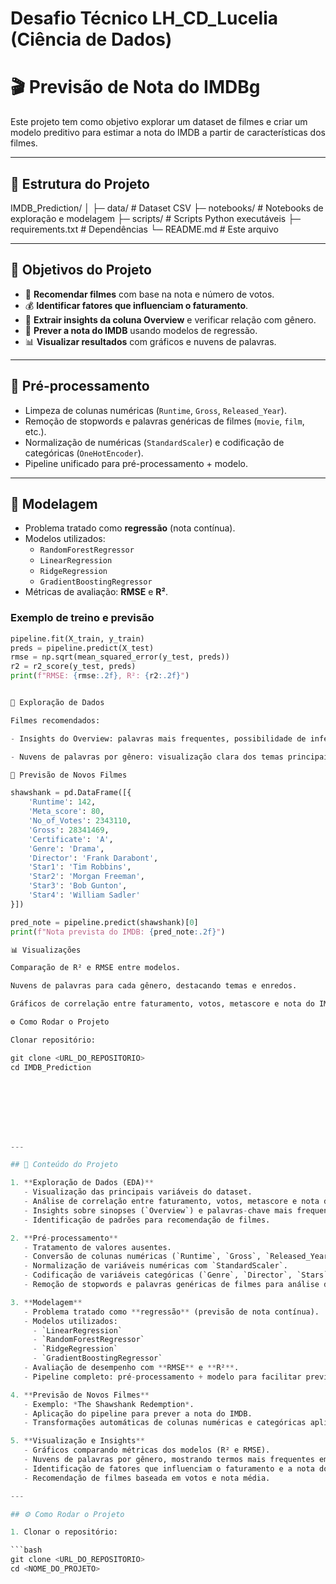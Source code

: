 #  Desafio Técnico  LH_CD_Lucelia (Ciência de Dados)


# 🎬 Previsão de Nota do IMDBg

Este projeto tem como objetivo explorar um dataset de filmes e criar um modelo preditivo para estimar a nota do IMDB a partir de características dos filmes.

---

## 📂 Estrutura do Projeto

IMDB_Prediction/
│
├─ data/ # Dataset CSV
├─ notebooks/ # Notebooks de exploração e modelagem
├─ scripts/ # Scripts Python executáveis
├─ requirements.txt # Dependências
└─ README.md # Este arquivo


---

## 🔹 Objetivos do Projeto

- 🎯 **Recomendar filmes** com base na nota e número de votos.  
- 💰 **Identificar fatores que influenciam o faturamento**.  
- 📝 **Extrair insights da coluna Overview** e verificar relação com gênero.  
- 🤖 **Prever a nota do IMDB** usando modelos de regressão.  
- 📊 **Visualizar resultados** com gráficos e nuvens de palavras.

---

## 🧹 Pré-processamento

- Limpeza de colunas numéricas (`Runtime`, `Gross`, `Released_Year`).  
- Remoção de stopwords e palavras genéricas de filmes (`movie`, `film`, etc.).  
- Normalização de numéricas (`StandardScaler`) e codificação de categóricas (`OneHotEncoder`).  
- Pipeline unificado para pré-processamento + modelo.

---

## 🤖 Modelagem

- Problema tratado como **regressão** (nota contínua).  
- Modelos utilizados:
  - `RandomForestRegressor`
  - `LinearRegression`
  - `RidgeRegression`
  - `GradientBoostingRegressor`
- Métricas de avaliação: **RMSE** e **R²**.  

### Exemplo de treino e previsão

```python
pipeline.fit(X_train, y_train)
preds = pipeline.predict(X_test)
rmse = np.sqrt(mean_squared_error(y_test, preds))
r2 = r2_score(y_test, preds)
print(f"RMSE: {rmse:.2f}, R²: {r2:.2f}")


📝 Exploração de Dados

Filmes recomendados:

- Insights do Overview: palavras mais frequentes, possibilidade de inferir gênero.

- Nuvens de palavras por gênero: visualização clara dos temas principais de cada gênero.

🚀 Previsão de Novos Filmes

shawshank = pd.DataFrame([{
    'Runtime': 142,
    'Meta_score': 80,
    'No_of_Votes': 2343110,
    'Gross': 28341469,
    'Certificate': 'A',
    'Genre': 'Drama',
    'Director': 'Frank Darabont',
    'Star1': 'Tim Robbins',
    'Star2': 'Morgan Freeman',
    'Star3': 'Bob Gunton',
    'Star4': 'William Sadler'
}])

pred_note = pipeline.predict(shawshank)[0]
print(f"Nota prevista do IMDB: {pred_note:.2f}")

📊 Visualizações

Comparação de R² e RMSE entre modelos.

Nuvens de palavras para cada gênero, destacando temas e enredos.

Gráficos de correlação entre faturamento, votos, metascore e nota do IMDB.

⚙️ Como Rodar o Projeto

Clonar repositório:

git clone <URL_DO_REPOSITORIO>
cd IMDB_Prediction








---

## 📝 Conteúdo do Projeto

1. **Exploração de Dados (EDA)**
   - Visualização das principais variáveis do dataset.
   - Análise de correlação entre faturamento, votos, metascore e nota do IMDB.
   - Insights sobre sinopses (`Overview`) e palavras-chave mais frequentes por gênero.
   - Identificação de padrões para recomendação de filmes.

2. **Pré-processamento**
   - Tratamento de valores ausentes.
   - Conversão de colunas numéricas (`Runtime`, `Gross`, `Released_Year`) para tipo correto.
   - Normalização de variáveis numéricas com `StandardScaler`.
   - Codificação de variáveis categóricas (`Genre`, `Director`, `Stars`) com `OneHotEncoder`.
   - Remoção de stopwords e palavras genéricas de filmes para análise de Overview.

3. **Modelagem**
   - Problema tratado como **regressão** (previsão de nota contínua).
   - Modelos utilizados:
     - `LinearRegression`
     - `RandomForestRegressor`
     - `RidgeRegression`
     - `GradientBoostingRegressor`
   - Avaliação de desempenho com **RMSE** e **R²**.
   - Pipeline completo: pré-processamento + modelo para facilitar previsões de novos filmes.

4. **Previsão de Novos Filmes**
   - Exemplo: *The Shawshank Redemption*.
   - Aplicação do pipeline para prever a nota do IMDB.
   - Transformações automáticas de colunas numéricas e categóricas aplicadas pelo pipeline.

5. **Visualização e Insights**
   - Gráficos comparando métricas dos modelos (R² e RMSE).
   - Nuvens de palavras por gênero, mostrando termos mais frequentes em sinopses.
   - Identificação de fatores que influenciam o faturamento e a nota do IMDB.
   - Recomendação de filmes baseada em votos e nota média.

---

## ⚙️ Como Rodar o Projeto

1. Clonar o repositório:

```bash
git clone <URL_DO_REPOSITORIO>
cd <NOME_DO_PROJETO>
